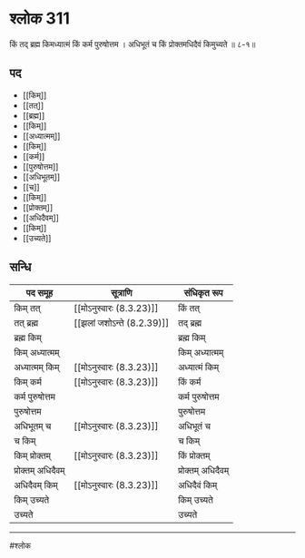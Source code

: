# श्लोक 311

किं तद् ब्रह्म किमध्यात्मं किं कर्म पुरुषोत्तम ।
अधिभूतं च किं प्रोक्तमधिदैवं किमुच्यते ॥ ८-१॥


## पद 

- [[किम्]]
- [[तत्]]
- [[ब्रह्म]]
- [[किम्]]
- [[अध्यात्मम्]]
- [[किम्]]
- [[कर्म]]
- [[पुरुषोत्तम]]
- [[अधिभूतम्]]
- [[च]]
- [[किम्]]
- [[प्रोक्तम्]]
- [[अधिदैवम्]]
- [[किम्]]
- [[उच्यते]]

## सन्धि

| पद समूह | सूत्राणि | संधिकृत रूप |
| ----- | ----- | ----- |
| किम् तत् |  [[मोऽनुस्वारः (8.3.23)]] | किं तत् |
| तत् ब्रह्म |  [[झलां जशोऽन्ते (8.2.39)]] | तद् ब्रह्म |
| ब्रह्म किम् |  | ब्रह्म किम् |
| किम् अध्यात्मम् |  | किम् अध्यात्मम् |
| अध्यात्मम् किम् |  [[मोऽनुस्वारः (8.3.23)]] | अध्यात्मं किम् |
| किम् कर्म |  [[मोऽनुस्वारः (8.3.23)]] | किं कर्म |
| कर्म पुरुषोत्तम |  | कर्म पुरुषोत्तम |
| पुरुषोत्तम |  | पुरुषोत्तम |
| अधिभूतम् च |  [[मोऽनुस्वारः (8.3.23)]] | अधिभूतं च |
| च किम् |  | च किम् |
| किम् प्रोक्तम् |  [[मोऽनुस्वारः (8.3.23)]] | किं प्रोक्तम् |
| प्रोक्तम् अधिदैवम् |  | प्रोक्तम् अधिदैवम् |
| अधिदैवम् किम् |  [[मोऽनुस्वारः (8.3.23)]] | अधिदैवं किम् |
| किम् उच्यते |  | किम् उच्यते |
| उच्यते |  | उच्यते |


---

#श्लोक